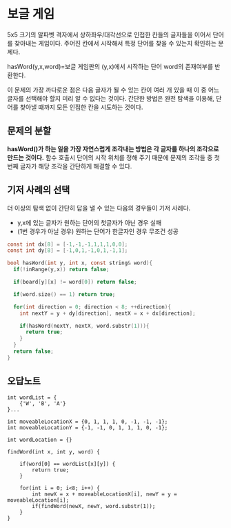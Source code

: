 # 보글 게임

5x5 크기의 알파벳 격자에서 상하좌우/대각선으로 인접한 칸들의 글자들을 이어서 단어를 찾아내는 게임이다. 주어진 칸에서 시작해서 특정 단어를 찾을 수 있는지 확인하는 문제다. 

hasWord(y,x,word)=보글 게임판의 (y,x)에서 시작하는 단어 word의 존재여부를 반환한다.

이 문제의 가장 까다로운 점은 다음 글자가 될 수 있는 칸이 여러 개 있을 때 이 중 어느 글자를 선택해야 할지 미리 알 수 없다는 것이다. 간단한 방법은 완전 탐색을 이용해, 단어를 찾아낼 떄까지 모든 인접한 칸을 시도하는 것이다. 

## 문제의 분할

**hasWord()가 하는 일을 가장 자연스럽게 조각내는 방법은 각 글자를 하나의 조각으로 만드는 것이다.** 함수 호출시 단어의 시작 위치를 정해 주기 때문에 문제의 조각들 중 첫 번째 글자가 해당 조각을 간단하게 해결할 수 있다. 

## 기저 사례의 선택

더 이상의 탐색 없이 간단히 답을 낼 수 있는 다음의 경우들이 기저 사례다.

- y,x에 있는 글자가 원하는 단어의 첫글자가 아닌 경우 실패
- (1번 경우가 아닐 경우) 원하는 단어가 한글자인 경우 무조건 성공

```C
const int dx[8] = [-1,-1,-1,1,1,1,0,0];
const int dy[8] = [-1,0,1,-1,0,1,-1,1];

bool hasWord(int y, int x, const string& word){
  if(!inRange(y,x)) return false;

  if(board[y][x] != word[0]) return false;

  if(word.size() == 1) return true;

  for(int direction = 0; direction < 8; ++direction){
    int nextY = y + dy[direction], nextX = x + dx[direction];

    if(hasWord(nextY, nextX, word.substr(1))){
      return true;
    }
  }
  return false;
}
```

## 오답노트

```
int wordList = {
    {'W', 'B', 'A'}
}...

int moveableLocationX = {0, 1, 1, 1, 0, -1, -1, -1};
int moveableLocationY = {-1, -1, 0, 1, 1, 1, 0, -1};

int wordLocation = {}

findWord(int x, int y, word) {
    
    if(word[0] == wordList[x][y]) {
        return true;
    }

    for(int i = 0; i<8; i++) {
        int newX = x + moveableLocationX[i], newY = y = moveableLocation[i];
        if(findWord(newX, newY, word.substr(1));
    }
}
```